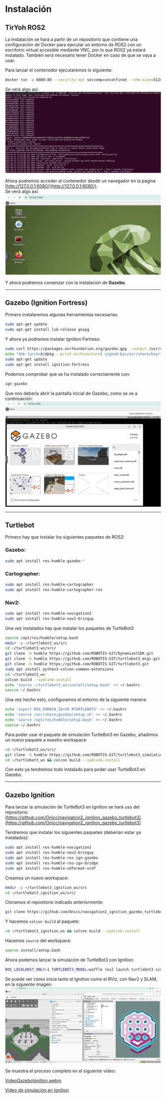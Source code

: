 # Instalación

## TirYoh ROS2

La instalación se hará a partir de un repositorio que contiene una configuración de Docker para ejecutar un entorno de ROS2 con un escritorio virtual accesible mediante VNC, por lo que ROS2 ya estará instalado. También será necesario tener Docker en caso de que se vaya a usar.

Para lanzar el contenedor ejecutaremos lo siguiente:

```bash
docker run -p 6080:80 --security-opt seccomp=unconfined --shm-size=512m ghcr.io/tiryoh/ros2-desktop-vnc:humble
```

Se verá algo así:  
![Entorno VNC de ROS2](images/GazeboCap1.png)

Ahora podremos acceder al contenedor desde un navegador en la página [http://127.0.0.1:6080/](http://127.0.0.1:6080/).  
Se verá algo así:  
![Interfaz de escritorio vía navegador](images/GazeboCap2.png)

Y ahora podremos comenzar con la instalación de **Gazebo**.

---

## Gazebo (Ignition Fortress)

Primero instalaremos algunas herramientas necesarias:

```bash
sudo apt-get update
sudo apt-get install lsb-release gnupg
```

Y ahora ya podremos instalar Ignition Fortress:

```bash
sudo curl https://packages.osrfoundation.org/gazebo.gpg --output /usr/share/keyrings/pkgs-osrf-archive-keyring.gpg
echo "deb [arch=$(dpkg --print-architecture) signed-by=/usr/share/keyrings/pkgs-osrf-archive-keyring.gpg] http://packages.osrfoundation.org/gazebo/ubuntu-stable $(lsb_release -cs) main" | sudo tee /etc/apt/sources.list.d/gazebo-stable.list > /dev/null
sudo apt-get update
sudo apt-get install ignition-fortress
```

Podemos comprobar que se ha instalado correctamente con:

```bash
ign gazebo
```

Que nos debería abrir la pantalla inicial de Gazebo, como se ve a continuación:  
![Pantalla inicial de Ignition Gazebo](images/GazeboCap3.png)

---

## Turtlebot

Primero hay que instalar los siguientes paquetes de ROS2:

### Gazebo:

```bash
sudo apt install ros-humble-gazebo-*
```

### Cartographer:

```bash
sudo apt install ros-humble-cartographer
sudo apt install ros-humble-cartographer-ros
```

### Nav2:

```bash
sudo apt install ros-humble-navigation2
sudo apt install ros-humble-nav2-bringup
```

Una vez instalados hay que instalar los paquetes de TurtleBot3:

```bash
source /opt/ros/humble/setup.bash
mkdir -p ~/turtlebot3_ws/src
cd ~/turtlebot3_ws/src/
git clone -b humble https://github.com/ROBOTIS-GIT/DynamixelSDK.git
git clone -b humble https://github.com/ROBOTIS-GIT/turtlebot3_msgs.git
git clone -b humble https://github.com/ROBOTIS-GIT/turtlebot3.git
sudo apt install python3-colcon-common-extensions
cd ~/turtlebot3_ws
colcon build --symlink-install
echo 'source ~/turtlebot3_ws/install/setup.bash' >> ~/.bashrc
source ~/.bashrc
```

Una vez hecho esto, configuramos el entorno de la siguiente manera:

```bash
echo 'export ROS_DOMAIN_ID=30 #TURTLEBOT3' >> ~/.bashrc
echo 'source /usr/share/gazebo/setup.sh' >> ~/.bashrc
echo 'source /opt/ros/humble/setup.bash' >> ~/.bashrc
source ~/.bashrc
```

Para poder usar el paquete de simulación TurtleBot3 en Gazebo, añadimos un nuevo paquete a nuestro workspace:

```bash
cd ~/turtlebot3_ws/src/
git clone -b humble https://github.com/ROBOTIS-GIT/turtlebot3_simulations.git
cd ~/turtlebot3_ws && colcon build --symlink-install
```

Con esto ya tendremos todo instalado para poder usar TurtleBot3 en Gazebo.

---

## Gazebo Ignition

Para lanzar la simulación de TurtleBot3 en Ignition se hará uso del repositorio:  
[https://github.com/Onicc/navigation2_ignition_gazebo_turtlebot3](https://github.com/Onicc/navigation2_ignition_gazebo_turtlebot3)

Tendremos que instalar los siguientes paquetes (deberían estar ya instalados):

```bash
sudo apt install ros-humble-navigation2
sudo apt install ros-humble-nav2-bringup
sudo apt install ros-humble-ros-ign-gazebo
sudo apt install ros-humble-ros-ign-bridge
sudo apt install ros-humble-sdformat-urdf
```

Creamos un nuevo workspace:

```bash
mkdir -p ~/turtlebot3_ignition_ws/src
cd ~/turtlebot3_ignition_ws/src/
```

Clonamos el repositorio indicado anteriormente:

```bash
git clone https://github.com/Onicc/navigation2_ignition_gazebo_turtlebot3.git
```

Y hacemos `colcon build` al paquete:

```bash
cd ~/turtlebot3_ignition_ws && colcon build --symlink-install
```

Hacemos `source` del workspace:

```bash
source install/setup.bash
```

Ahora podemos lanzar la simulación de TurtleBot3 con Ignition:

```bash
ROS_LOCALHOST_ONLY=1 TURTLEBOT3_MODEL=waffle ros2 launch turtlebot3 simulation.launch.py
```

Se puede ver cómo inicia tanto el Ignition como el RViz, con Nav2 y SLAM, en la siguiente imagen:  
![Simulación de TurtleBot3 en Ignition + RViz](images/GazeboCap7.png)

Se muestra el proceso completo en el siguiente video:

[VideoGazeboIgnition.webm](https://github.com/user-attachments/assets/eec11dac-aba3-4266-a605-4a2653eb3da6)

[Video de simulación en Ignition](https://drive.google.com/file/d/1i2FNMm1GxFaXhm6FhWGwyWrt4mPbMg11/view?usp=sharing)

